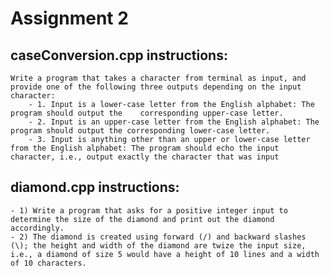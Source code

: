 # Assignment 2

## caseConversion.cpp instructions:
    Write a program that takes a character from terminal as input, and provide one of the following three outputs depending on the input character:
        - 1. Input is a lower-case letter from the English alphabet: The program should output the    corresponding upper-case letter.
        - 2. Input is an upper-case letter from the English alphabet: The program should output the corresponding lower-case letter.
        - 3. Input is anything other than an upper or lower-case letter from the English alphabet: The program should echo the input character, i.e., output exactly the character that was input

## diamond.cpp instructions:
    - 1) Write a program that asks for a positive integer input to determine the size of the diamond and print out the diamond accordingly.
    - 2) The diamond is created using forward (/) and backward slashes (\); the height and width of the diamond are twize the input size, i.e., a diamond of size 5 would have a height of 10 lines and a width of 10 characters.
